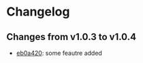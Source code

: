 # Changelog

## Changes from v1.0.3 to v1.0.4

- [eb0a420](https://github.com/unknown/repo/commit/eb0a420): some feautre added
